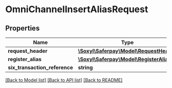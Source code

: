 # OmniChannelInsertAliasRequest

## Properties
Name | Type | Description | Notes
------------ | ------------- | ------------- | -------------
**request_header** | [**\Soxyl\Saferpay\Model\RequestHeader**](RequestHeader.md) |  | 
**register_alias** | [**\Soxyl\Saferpay\Model\RegisterAlias**](RegisterAlias.md) |  | 
**six_transaction_reference** | **string** |  | 

[[Back to Model list]](../README.md#documentation-for-models) [[Back to API list]](../README.md#documentation-for-api-endpoints) [[Back to README]](../README.md)



